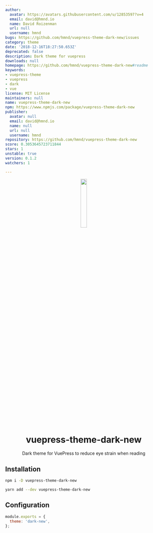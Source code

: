 ```yaml
---
author:
  avatar: https://avatars.githubusercontent.com/u/12853597?v=4
  email: david@hmnd.io
  name: David Roizenman
  url: null
  username: hmnd
bugs: https://github.com/hmnd/vuepress-theme-dark-new/issues
category: theme
date: '2018-12-16T18:27:50.653Z'
deprecated: false
description: Dark theme for vuepress
downloads: null
homepage: https://github.com/hmnd/vuepress-theme-dark-new#readme
keywords:
- vuepress-theme
- vuepress
- dark
- vue
license: MIT License
maintainers: null
name: vuepress-theme-dark-new
npm: https://www.npmjs.com/package/vuepress-theme-dark-new
publisher:
  avatar: null
  email: david@hmnd.io
  name: null
  url: null
  username: hmnd
repository: https://github.com/hmnd/vuepress-theme-dark-new
score: 0.3053645723711844
stars: 1
unstable: true
version: 0.1.2
watchers: 1

---
```


<p align="center"><img src="vuepress.png" width="20%"></p>
<h1 align="center">vuepress-theme-dark-new</h1>
<p align="center">Dark theme for VuePress to reduce eye strain when reading</p>

## Installation
``` bash
npm i -D vuepress-theme-dark-new

yarn add --dev vuepress-theme-dark-new
```

## Configuration
``` js
module.exports = {
  theme: 'dark-new',
};
```
